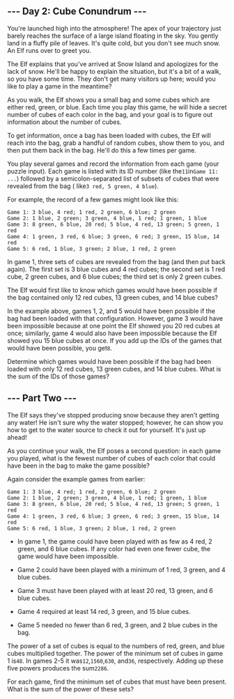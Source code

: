 --- Day 2: Cube Conundrum ---
-----------------------------

You're launched high into the atmosphere! The apex of your trajectory just barely reaches the surface of a large island floating
in the sky. You gently land in a fluffy pile of leaves. It's quite cold, but you don't see much snow. An Elf runs over to greet
you.

The Elf explains that you've arrived at Snow Island and apologizes for the lack of snow. He'll be happy to explain the situation,
but it's a bit of a walk, so you have some time. They don't get many visitors up here; would you like to play a game in the
meantime?

As you walk, the Elf shows you a small bag and some cubes which are either red, green, or blue. Each time you play this game, he
will hide a secret number of cubes of each color in the bag, and your goal is to figure out information about the number of cubes.

To get information, once a bag has been loaded with cubes, the Elf will reach into the bag, grab a handful of random cubes, show
them to you, and then put them back in the bag. He'll do this a few times per game.

You play several games and record the information from each game (your puzzle input). Each game is listed with its ID number (like
the`11`in`Game 11: ...`) followed by a semicolon-separated list of subsets of cubes that were revealed from the bag (
like`3 red, 5 green, 4 blue`).

For example, the record of a few games might look like this:

```
Game 1: 3 blue, 4 red; 1 red, 2 green, 6 blue; 2 green
Game 2: 1 blue, 2 green; 3 green, 4 blue, 1 red; 1 green, 1 blue
Game 3: 8 green, 6 blue, 20 red; 5 blue, 4 red, 13 green; 5 green, 1 red
Game 4: 1 green, 3 red, 6 blue; 3 green, 6 red; 3 green, 15 blue, 14 red
Game 5: 6 red, 1 blue, 3 green; 2 blue, 1 red, 2 green

```

In game 1, three sets of cubes are revealed from the bag (and then put back again). The first set is 3 blue cubes and 4 red cubes;
the second set is 1 red cube, 2 green cubes, and 6 blue cubes; the third set is only 2 green cubes.

The Elf would first like to know which games would have been possible if the bag contained only 12 red cubes, 13 green cubes, and
14 blue cubes?

In the example above, games 1, 2, and 5 would have been possible if the bag had been loaded with that configuration. However, game
3 would have been impossible because at one point the Elf showed you 20 red cubes at once; similarly, game 4 would also have been
impossible because the Elf showed you 15 blue cubes at once. If you add up the IDs of the games that would have been possible, you
get`8`.

Determine which games would have been possible if the bag had been loaded with only 12 red cubes, 13 green cubes, and 14 blue
cubes. What is the sum of the IDs of those games?

--- Part Two ---
----------------

The Elf says they've stopped producing snow because they aren't getting any water! He isn't sure why the water stopped; however,
he can show you how to get to the water source to check it out for yourself. It's just up ahead!

As you continue your walk, the Elf poses a second question: in each game you played, what is the fewest number of cubes of each
color that could have been in the bag to make the game possible?

Again consider the example games from earlier:

```
Game 1: 3 blue, 4 red; 1 red, 2 green, 6 blue; 2 green
Game 2: 1 blue, 2 green; 3 green, 4 blue, 1 red; 1 green, 1 blue
Game 3: 8 green, 6 blue, 20 red; 5 blue, 4 red, 13 green; 5 green, 1 red
Game 4: 1 green, 3 red, 6 blue; 3 green, 6 red; 3 green, 15 blue, 14 red
Game 5: 6 red, 1 blue, 3 green; 2 blue, 1 red, 2 green

```

- In game 1, the game could have been played with as few as 4 red, 2 green, and 6 blue cubes. If any color had even one fewer
  cube, the game would have been impossible.
- Game 2 could have been played with a minimum of 1 red, 3 green, and 4 blue cubes.

- Game 3 must have been played with at least 20 red, 13 green, and 6 blue cubes.
- Game 4 required at least 14 red, 3 green, and 15 blue cubes.
- Game 5 needed no fewer than 6 red, 3 green, and 2 blue cubes in the bag.

The power of a set of cubes is equal to the numbers of red, green, and blue cubes multiplied together. The power of the minimum
set of cubes in game 1 is`48`. In games 2-5 it was`12`,`1560`,`630`, and`36`, respectively. Adding up these five powers produces
the sum`2286`.

For each game, find the minimum set of cubes that must have been present. What is the sum of the power of these sets?
